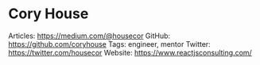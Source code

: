 # Cory House

Articles: https://medium.com/@housecor
GitHub: https://github.com/coryhouse
Tags: engineer, mentor
Twitter: https://twitter.com/housecor
Website: https://www.reactjsconsulting.com/